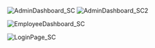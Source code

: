 ![AdminDashboard_SC](https://github.com/user-attachments/assets/cb726a96-ea86-4ba7-8cda-58e6878c6858)
![AdminDashboard_SC2](https://github.com/user-attachments/assets/db7078e0-c690-4b67-926b-954a56d3ade7)


![EmployeeDashboard_SC](https://github.com/user-attachments/assets/fc7209e1-41c9-49ab-80a9-46d43340f36f)

![LoginPage_SC](https://github.com/user-attachments/assets/d70ce042-31d5-419e-9aef-07eba8bb6d16)

